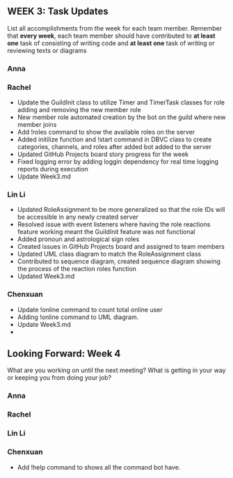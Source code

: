 ## WEEK 3: Task Updates

List all accomplishments from the week for each team member. Remember that **every week**, each team member should have contributed to **at least one** task of consisting of writing code and **at least one** task of writing or reviewing texts or diagrams

### Anna
### Rachel
- Update the GuildInit class to utilize Timer and TimerTask classes for role adding and removing the new member role
- New member role automated creation by the bot on the guild where new member joins
- Add !roles command to show the available roles on the server
- Added initilize function and !start command in DBVC class to create categories, channels, and roles after added bot added to the server
- Updated GitHub Projects board story progress for the week
- Fixed logging error by adding loggin dependency for real time logging reports during execution
- Update Week3.md
### Lin Li
- Updated RoleAssignment to be more generalized so that the role IDs will be accessible in any newly created server
- Resolved issue with event listeners where having the role reactions feature working meant the GuildInit feature was not functional
- Added pronoun and astrological sign roles
- Created issues in GitHub Projects board and assigned to team members
- Updated UML class diagram to match the RoleAssignment class
- Contributed to sequence diagram, created sequence diagram showing the process of the reaction roles function
- Updated Week3.md
### Chenxuan
- Update !online command to count total online user
- Adding !online command to UML diagram.
- Update Week3.md
- 
## Looking Forward: Week 4
What are you working on until the next meeting? What is getting in your way or keeping you from doing your job?

### Anna
### Rachel
### Lin Li
### Chenxuan
- Add !help command to shows all the command bot have.
